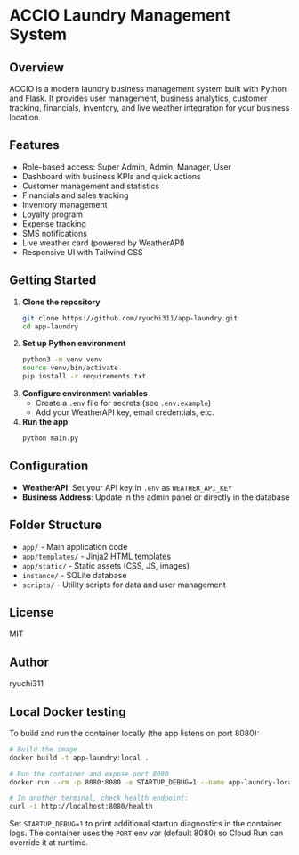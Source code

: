 # ACCIO Laundry Management System

## Overview
ACCIO is a modern laundry business management system built with Python and Flask. It provides user management, business analytics, customer tracking, financials, inventory, and live weather integration for your business location.

## Features
- Role-based access: Super Admin, Admin, Manager, User
- Dashboard with business KPIs and quick actions
- Customer management and statistics
- Financials and sales tracking
- Inventory management
- Loyalty program
- Expense tracking
- SMS notifications
- Live weather card (powered by WeatherAPI)
- Responsive UI with Tailwind CSS

## Getting Started
1. **Clone the repository**
   ```bash
   git clone https://github.com/ryuchi311/app-laundry.git
   cd app-laundry
   ```
2. **Set up Python environment**
   ```bash
   python3 -m venv venv
   source venv/bin/activate
   pip install -r requirements.txt
   ```
3. **Configure environment variables**
   - Create a `.env` file for secrets (see `.env.example`)
   - Add your WeatherAPI key, email credentials, etc.
4. **Run the app**
   ```bash
   python main.py
   ```

## Configuration
- **WeatherAPI**: Set your API key in `.env` as `WEATHER_API_KEY`
- **Business Address**: Update in the admin panel or directly in the database

## Folder Structure
- `app/` - Main application code
- `app/templates/` - Jinja2 HTML templates
- `app/static/` - Static assets (CSS, JS, images)
- `instance/` - SQLite database
- `scripts/` - Utility scripts for data and user management

## License
MIT

## Author
ryuchi311

## Local Docker testing

To build and run the container locally (the app listens on port 8080):

```bash
# Build the image
docker build -t app-laundry:local .

# Run the container and expose port 8080
docker run --rm -p 8080:8080 -e STARTUP_DEBUG=1 --name app-laundry-local app-laundry:local

# In another terminal, check health endpoint:
curl -i http://localhost:8080/health
```

Set `STARTUP_DEBUG=1` to print additional startup diagnostics in the container logs. The container uses the `PORT` env var (default 8080) so Cloud Run can override it at runtime.
